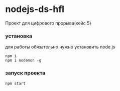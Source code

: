 # nodejs-ds-hfl
Проект для цифрового прорыва(кейс 5)

### установка

для работы обязательно нужно установить node.js

    npm i
    npm i nodemon -g
    
### запуск проекта

    npm start

    
